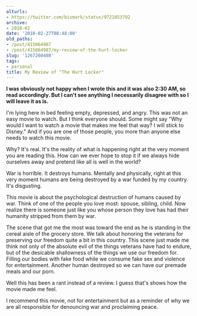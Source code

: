 ```yaml
---
alturls:
- https://twitter.com/bismark/status/9721853792
archive:
- 2010-02
date: '2010-02-27T08:48:00'
old_paths:
- /post/415064987
- /post/415064987/my-review-of-the-hurt-locker
slug: '1267260480'
tags:
- personal
title: My Review of "The Hurt Locker"
---
```


__I was obviously not happy when I wrote this and it was also 2:30 AM, so
read accordingly.  But I can't see anything I necessarily disagree with so
I will leave it as is.__

I'm lying here in bed feeling empty, depressed, and angry. This was not an
easy movie to watch. But I think everyone should. Some might say "Why
would I want to watch a movie that makes me feel that way? I will stick to
Disney." And if you are one of those people, you more than anyone else
needs to watch this movie. 

Why? It's real. It's the reality of what is happening right at the very
moment you are reading this. How can we ever hope to stop it if we always
hide ourselves away and pretend like all is well in the world?

War is horrible. It destroys humans. Mentally and physically, right at
this very moment humans are being destroyed by a war funded by my country.
It's disgusting. 

This movie is about the psychological destruction of humans caused by war.
Think of one of the people you love most: spouse, sibling, child. Now
realize there is someone just like you whose person they love has had
their humanity stripped from them by war. 

The scene that got me the most was toward the end as he is standing in the
cereal aisle of the grocery store. We talk about honoring the veterans for
preserving our freedom quite a bit in this country.  This scene just made
me think not only of the absolute evil of the things veterans have had to
endure, but of the desicable shallowness of the things we use our freedom
for.  Filling our bodies with fake food while we consume fake sex and
violence for entertainment.  Another human destroyed so we can have our
premade meals and our porn. 

Well this has been a rant instead of a review. I guess that's shows how
the movie made me feel.

I recommend this movie, not for entertainment but as a reminder of why we
are all responsible for denouncing war and proclaiming peace.
